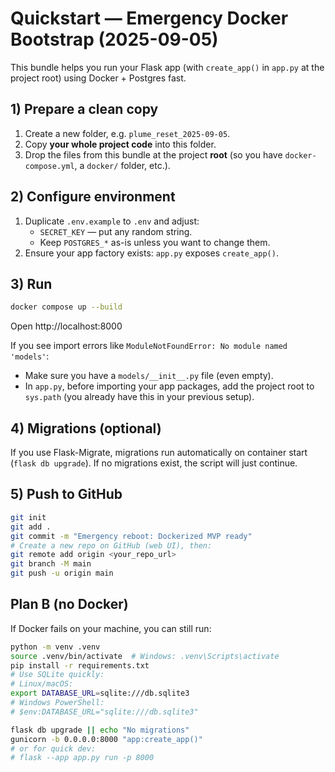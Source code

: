 # Quickstart — Emergency Docker Bootstrap (2025-09-05)

This bundle helps you run your Flask app (with `create_app()` in `app.py` at the project root) using Docker + Postgres fast.

## 1) Prepare a clean copy
1. Create a new folder, e.g. `plume_reset_2025-09-05`.
2. Copy **your whole project code** into this folder.
3. Drop the files from this bundle at the project **root** (so you have `docker-compose.yml`, a `docker/` folder, etc.).

## 2) Configure environment
1. Duplicate `.env.example` to `.env` and adjust:
   - `SECRET_KEY` — put any random string.
   - Keep `POSTGRES_*` as-is unless you want to change them.
2. Ensure your app factory exists: `app.py` exposes `create_app()`.

## 3) Run
```bash
docker compose up --build
```
Open http://localhost:8000

If you see import errors like `ModuleNotFoundError: No module named 'models'`:
- Make sure you have a `models/__init__.py` file (even empty).
- In `app.py`, before importing your app packages, add the project root to `sys.path` (you already have this in your previous setup).

## 4) Migrations (optional)
If you use Flask-Migrate, migrations run automatically on container start (`flask db upgrade`). If no migrations exist, the script will just continue.

## 5) Push to GitHub
```bash
git init
git add .
git commit -m "Emergency reboot: Dockerized MVP ready"
# Create a new repo on GitHub (web UI), then:
git remote add origin <your_repo_url>
git branch -M main
git push -u origin main
```

## Plan B (no Docker)
If Docker fails on your machine, you can still run:
```bash
python -m venv .venv
source .venv/bin/activate  # Windows: .venv\Scripts\activate
pip install -r requirements.txt
# Use SQLite quickly:
# Linux/macOS:
export DATABASE_URL=sqlite:///db.sqlite3
# Windows PowerShell:
# $env:DATABASE_URL="sqlite:///db.sqlite3"

flask db upgrade || echo "No migrations"
gunicorn -b 0.0.0.0:8000 "app:create_app()"
# or for quick dev:
# flask --app app.py run -p 8000
```

